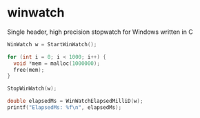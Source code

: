 # winwatch
Single header, high precision stopwatch for Windows written in C

```C
WinWatch w = StartWinWatch();

for (int i = 0; i < 1000; i++) {
  void *mem = malloc(1000000);
  free(mem);
}

StopWinWatch(w);

double elapsedMs = WinWatchElapsedMilliD(w);
printf("ElapsedMs: %f\n", elapsedMs);
```
